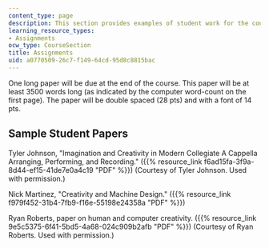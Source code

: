```yaml
---
content_type: page
description: This section provides examples of student work for the course.
learning_resource_types:
- Assignments
ocw_type: CourseSection
title: Assignments
uid: a0770509-26c7-f149-64cd-95d8c8815bac
---
```


One long paper will be due at the end of the course. This paper will be at least 3500 words long (as indicated by the computer word-count on the first page). The paper will be double spaced (28 pts) and with a font of 14 pts.

Sample Student Papers
---------------------

Tyler Johnson, "Imagination and Creativity in Modern Collegiate A Cappella Arranging, Performing, and Recording." ({{% resource_link f6ad15fa-3f9a-8d44-ef15-41de7e0a4c19 "PDF" %}}) (Courtesy of Tyler Johnson. Used with permission.)

Nick Martinez, "Creativity and Machine Design." ({{% resource_link f979f452-31b4-7fb9-f16e-55198e24358a "PDF" %}})

Ryan Roberts, paper on human and computer creativity. ({{% resource_link 9e5c5375-6f41-5bd5-4a68-024c909b2afb "PDF" %}}) (Courtesy of Ryan Roberts. Used with permission.)
